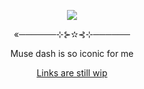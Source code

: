 <p align="center">
  <img src="https://github.com/user-attachments/assets/bfe26d1a-8fdf-48d7-9f7c-b150252b8515">
</p>
<p align="center">«──────⊹⊱✫⊰⊹──────</p>
<p align="center">Muse dash is so iconic for me</p>
<p align="center">
  <a href="">Links are still wip</a>
</p>
